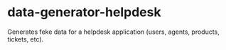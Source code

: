 # data-generator-helpdesk
Generates feke data for a helpdesk application (users, agents, products, tickets, etc). 
